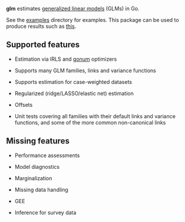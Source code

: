 __glm__ estimates [generalized linear models](https://en.wikipedia.org/wiki/Generalized_linear_model) (GLMs) in Go.

See the [examples](http://github.com/kshedden/statmodel/tree/master/glm/examples)
directory for examples.  This package can be used to produce results such as
[this](http://github.com/kshedden/statmodel/tree/master/glm/examples/nhanes/nhanes.md).

Supported features
------------------

* Estimation via IRLS and [gonum](http://github.com/gonum) optimizers

* Supports many GLM families, links and variance functions

* Supports estimation for case-weighted datasets

* Regularized (ridge/LASSO/elastic net) estimation

* Offsets

* Unit tests covering all families with their default links and
  variance functions, and some of the more common non-canonical links


Missing features
----------------

* Performance assessments

* Model diagnostics

* Marginalization

* Missing data handling

* GEE

* Inference for survey data
